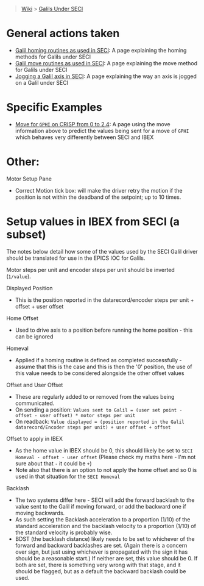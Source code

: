 > [Wiki](Home) > [Galils Under SECI](galils-under-seci)

# General actions taken
- [Galil homing routines as used in SECI](Homing-Galils-under-SECI): A page explaining the homing methods for Galils under SECI
- [Galil move routines as used in SECI](move-galils-under-SECI): A page explaining the move method for Galils under SECI
- [Jogging a Galil axis in SECI](jog-galils-in-SECI): A page explaining the way an axis is jogged on a Galil under SECI

# Specific Examples
- [Move for `GPHI` on CRISP from 0 to 2.4](move-gphi): A page using the move information above to predict the values being sent for a move of `GPHI` which behaves very differently between SECI and IBEX

# Other:

Motor Setup Pane

   - Correct Motion tick box: will make the driver retry the motion if the position is not within the deadband of the setpoint; up to 10 times.

# Setup values in IBEX from SECI (a subset)

The notes below detail how some of the values used by the SECI Galil driver should be translated for use in the EPICS IOC for Galils.

Motor steps per unit and encoder steps per unit should be inverted (`1/value`).

Displayed Position

- This is the position reported in the datarecord/encoder steps per unit + offset + user offset

Home Offset

- Used to drive axis to a position before running the home position - this can be ignored

Homeval

- Applied if a homing routine is defined as completed successfully - assume that this is the case and this is then the '0' position, the use of this value needs to be considered alongside the other offset values

Offset and User Offset

- These are regularly added to or removed from the values being communicated.
- On sending a position: `Values sent to Galil = (user set point - offset - user offset) * motor steps per unit`
- On readback: `Value displayed = (position reported in the Galil datarecord/Encoder steps per unit) + user offset + offset`

Offset to apply in IBEX

- As the home value in IBEX should be 0, this should likely be set to `SECI Homeval - offset - user offset` (Please check my maths here - I'm not sure about that `-` it could be `+`)
- Note also that there is an option to not apply the home offset and so 0 is used in that situation for the `SECI Homeval`

Backlash

- The two systems differ here - SECI will add the forward backlash to the value sent to the Galil if moving forward, or add the backward one if moving backwards.
- As such setting the Backlash acceleration to a proportion (1/10) of the standard acceleration and the backlash velocity to a proportion (1/10) of the standard velocity is probably wise.
- BDST (the backlash distance) likely needs to be set to whichever of the forward and backward backlashes are set. (Again there is a concern over sign, but just using whichever is propagated with the sign it has should be a reasonable start.) If neither are set, this value should be 0. If both are set, there is something very wrong with that stage, and it should be flagged, but as a default the backward backlash could be used.




